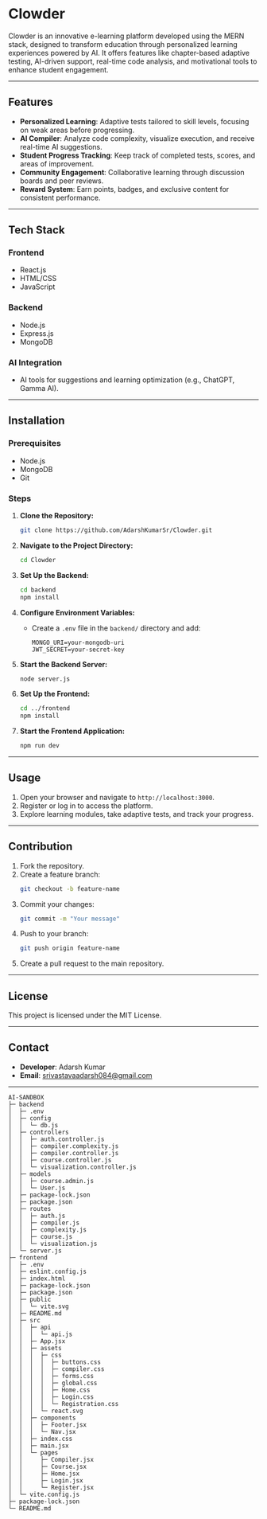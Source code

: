 # Clowder  

Clowder is an innovative e-learning platform developed using the MERN stack, designed to transform education through personalized learning experiences powered by AI. It offers features like chapter-based adaptive testing, AI-driven support, real-time code analysis, and motivational tools to enhance student engagement.  

---

## Features  
- **Personalized Learning**: Adaptive tests tailored to skill levels, focusing on weak areas before progressing.  
- **AI Compiler**: Analyze code complexity, visualize execution, and receive real-time AI suggestions.  
- **Student Progress Tracking**: Keep track of completed tests, scores, and areas of improvement.  
- **Community Engagement**: Collaborative learning through discussion boards and peer reviews.  
- **Reward System**: Earn points, badges, and exclusive content for consistent performance.  

---

## Tech Stack  

### **Frontend**  
- React.js  
- HTML/CSS  
- JavaScript  

### **Backend**  
- Node.js  
- Express.js  
- MongoDB  

### **AI Integration**  
- AI tools for suggestions and learning optimization (e.g., ChatGPT, Gamma AI).  


---

## Installation  

### Prerequisites  
- Node.js  
- MongoDB  
- Git  

### Steps  
1. **Clone the Repository:**  
   ```bash  
   git clone https://github.com/AdarshKumarSr/Clowder.git  
   ```  

2. **Navigate to the Project Directory:**  
   ```bash  
   cd Clowder  
   ```  

3. **Set Up the Backend:**  
   ```bash  
   cd backend  
   npm install  
   ```  

4. **Configure Environment Variables:**  
   - Create a `.env` file in the `backend/` directory and add:  
     ```env  
     MONGO_URI=your-mongodb-uri  
     JWT_SECRET=your-secret-key  
     ```  

5. **Start the Backend Server:**  
   ```bash  
   node server.js  
   ```  

6. **Set Up the Frontend:**  
   ```bash  
   cd ../frontend  
   npm install  
   ```  

7. **Start the Frontend Application:**  
   ```bash  
   npm run dev  
   ```  

---

## Usage  
1. Open your browser and navigate to `http://localhost:3000`.  
2. Register or log in to access the platform.  
3. Explore learning modules, take adaptive tests, and track your progress.  

---

## Contribution  

1. Fork the repository.  
2. Create a feature branch:  
   ```bash  
   git checkout -b feature-name  
   ```  
3. Commit your changes:  
   ```bash  
   git commit -m "Your message"  
   ```  
4. Push to your branch:  
   ```bash  
   git push origin feature-name  
   ```  
5. Create a pull request to the main repository.  

---

## License  
This project is licensed under the MIT License.  

---

## Contact  
- **Developer**: Adarsh Kumar  
- **Email**: srivastavaadarsh084@gmail.com  

---  

```
AI-SANDBOX
├─ backend
│  ├─ .env
│  ├─ config
│  │  └─ db.js
│  ├─ controllers
│  │  ├─ auth.controller.js
│  │  ├─ compiler.complexity.js
│  │  ├─ compiler.controller.js
│  │  ├─ course.controller.js
│  │  └─ visualization.controller.js
│  ├─ models
│  │  ├─ course.admin.js
│  │  └─ User.js
│  ├─ package-lock.json
│  ├─ package.json
│  ├─ routes
│  │  ├─ auth.js
│  │  ├─ compiler.js
│  │  ├─ complexity.js
│  │  ├─ course.js
│  │  └─ visualization.js
│  └─ server.js
├─ frontend
│  ├─ .env
│  ├─ eslint.config.js
│  ├─ index.html
│  ├─ package-lock.json
│  ├─ package.json
│  ├─ public
│  │  └─ vite.svg
│  ├─ README.md
│  ├─ src
│  │  ├─ api
│  │  │  └─ api.js
│  │  ├─ App.jsx
│  │  ├─ assets
│  │  │  ├─ css
│  │  │  │  ├─ buttons.css
│  │  │  │  ├─ compiler.css
│  │  │  │  ├─ forms.css
│  │  │  │  ├─ global.css
│  │  │  │  ├─ Home.css
│  │  │  │  ├─ Login.css
│  │  │  │  └─ Registration.css
│  │  │  └─ react.svg
│  │  ├─ components
│  │  │  ├─ Footer.jsx
│  │  │  └─ Nav.jsx
│  │  ├─ index.css
│  │  ├─ main.jsx
│  │  └─ pages
│  │     ├─ Compiler.jsx
│  │     ├─ Course.jsx
│  │     ├─ Home.jsx
│  │     ├─ Login.jsx
│  │     └─ Register.jsx
│  └─ vite.config.js
├─ package-lock.json
└─ README.md

```
